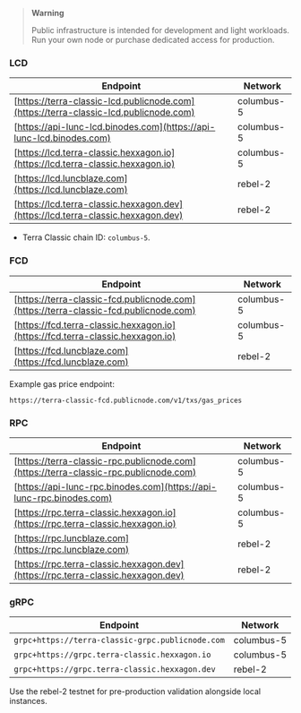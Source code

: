 > **Warning**
>
> Public infrastructure is intended for development and light workloads. Run your own node or purchase dedicated access for production.

### LCD

| Endpoint | Network |
| --- | --- |
| [https://terra-classic-lcd.publicnode.com](https://terra-classic-lcd.publicnode.com) | columbus-5 |
| [https://api-lunc-lcd.binodes.com](https://api-lunc-lcd.binodes.com) | columbus-5 |
| [https://lcd.terra-classic.hexxagon.io](https://lcd.terra-classic.hexxagon.io) | columbus-5 |
| [https://lcd.luncblaze.com](https://lcd.luncblaze.com) | rebel-2 |
| [https://lcd.terra-classic.hexxagon.dev](https://lcd.terra-classic.hexxagon.dev) | rebel-2 |

- Terra Classic chain ID: `columbus-5`.

### FCD

| Endpoint | Network |
| --- | --- |
| [https://terra-classic-fcd.publicnode.com](https://terra-classic-fcd.publicnode.com) | columbus-5 |
| [https://fcd.terra-classic.hexxagon.io](https://fcd.terra-classic.hexxagon.io) | columbus-5 |
| [https://fcd.luncblaze.com](https://fcd.luncblaze.com) | rebel-2 |

Example gas price endpoint:

```text
https://terra-classic-fcd.publicnode.com/v1/txs/gas_prices
```

### RPC

| Endpoint | Network |
| --- | --- |
| [https://terra-classic-rpc.publicnode.com](https://terra-classic-rpc.publicnode.com) | columbus-5 |
| [https://api-lunc-rpc.binodes.com](https://api-lunc-rpc.binodes.com) | columbus-5 |
| [https://rpc.terra-classic.hexxagon.io](https://rpc.terra-classic.hexxagon.io) | columbus-5 |
| [https://rpc.luncblaze.com](https://rpc.luncblaze.com) | rebel-2 |
| [https://rpc.terra-classic.hexxagon.dev](https://rpc.terra-classic.hexxagon.dev) | rebel-2 |

### gRPC

| Endpoint | Network |
| --- | --- |
| `grpc+https://terra-classic-grpc.publicnode.com` | columbus-5 |
| `grpc+https://grpc.terra-classic.hexxagon.io` | columbus-5 |
| `grpc+https://grpc.terra-classic.hexxagon.dev` | rebel-2 |

Use the rebel-2 testnet for pre-production validation alongside local instances.
